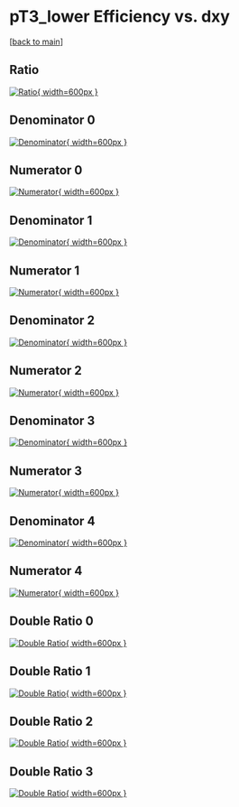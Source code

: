 # pT3_lower Efficiency vs. dxy

[[back to main](./)]



## Ratio

[![Ratio](../mtv/var/pT3_lower_xtr_211_-1_eff_dxy.png){ width=600px }](../mtv/var/pT3_lower_xtr_211_-1_eff_dxy.pdf)

## Denominator 0

[![Denominator](../mtv/den/pT3_lower_xtr_211_-1_eff_dxy_den0.png){ width=600px }](../mtv/den/pT3_lower_xtr_211_-1_eff_dxy_den0.pdf)

## Numerator 0

[![Numerator](../mtv/num/pT3_lower_xtr_211_-1_eff_dxy_num0.png){ width=600px }](../mtv/num/pT3_lower_xtr_211_-1_eff_dxy_num0.pdf)

## Denominator 1

[![Denominator](../mtv/den/pT3_lower_xtr_211_-1_eff_dxy_den1.png){ width=600px }](../mtv/den/pT3_lower_xtr_211_-1_eff_dxy_den1.pdf)

## Numerator 1

[![Numerator](../mtv/num/pT3_lower_xtr_211_-1_eff_dxy_num1.png){ width=600px }](../mtv/num/pT3_lower_xtr_211_-1_eff_dxy_num1.pdf)

## Denominator 2

[![Denominator](../mtv/den/pT3_lower_xtr_211_-1_eff_dxy_den2.png){ width=600px }](../mtv/den/pT3_lower_xtr_211_-1_eff_dxy_den2.pdf)

## Numerator 2

[![Numerator](../mtv/num/pT3_lower_xtr_211_-1_eff_dxy_num2.png){ width=600px }](../mtv/num/pT3_lower_xtr_211_-1_eff_dxy_num2.pdf)

## Denominator 3

[![Denominator](../mtv/den/pT3_lower_xtr_211_-1_eff_dxy_den3.png){ width=600px }](../mtv/den/pT3_lower_xtr_211_-1_eff_dxy_den3.pdf)

## Numerator 3

[![Numerator](../mtv/num/pT3_lower_xtr_211_-1_eff_dxy_num3.png){ width=600px }](../mtv/num/pT3_lower_xtr_211_-1_eff_dxy_num3.pdf)

## Denominator 4

[![Denominator](../mtv/den/pT3_lower_xtr_211_-1_eff_dxy_den4.png){ width=600px }](../mtv/den/pT3_lower_xtr_211_-1_eff_dxy_den4.pdf)

## Numerator 4

[![Numerator](../mtv/num/pT3_lower_xtr_211_-1_eff_dxy_num4.png){ width=600px }](../mtv/num/pT3_lower_xtr_211_-1_eff_dxy_num4.pdf)

## Double Ratio 0

[![Double Ratio](../mtv/ratio/pT3_lower_xtr_211_-1_eff_dxy_ratio0.png){ width=600px }](../mtv/ratio/pT3_lower_xtr_211_-1_eff_dxy_ratio0.pdf)

## Double Ratio 1

[![Double Ratio](../mtv/ratio/pT3_lower_xtr_211_-1_eff_dxy_ratio1.png){ width=600px }](../mtv/ratio/pT3_lower_xtr_211_-1_eff_dxy_ratio1.pdf)

## Double Ratio 2

[![Double Ratio](../mtv/ratio/pT3_lower_xtr_211_-1_eff_dxy_ratio2.png){ width=600px }](../mtv/ratio/pT3_lower_xtr_211_-1_eff_dxy_ratio2.pdf)

## Double Ratio 3

[![Double Ratio](../mtv/ratio/pT3_lower_xtr_211_-1_eff_dxy_ratio3.png){ width=600px }](../mtv/ratio/pT3_lower_xtr_211_-1_eff_dxy_ratio3.pdf)

